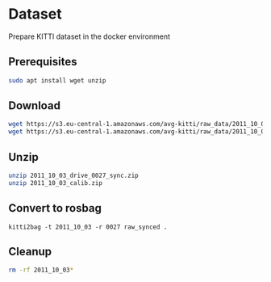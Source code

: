 # Dataset
Prepare KITTI dataset in the docker environment

## Prerequisites
```bash
sudo apt install wget unzip
```

## Download
```bash
wget https://s3.eu-central-1.amazonaws.com/avg-kitti/raw_data/2011_10_03_drive_0027/2011_10_03_drive_0027_sync.zip
wget https://s3.eu-central-1.amazonaws.com/avg-kitti/raw_data/2011_10_03_calib.zip
```

## Unzip
```bash
unzip 2011_10_03_drive_0027_sync.zip
unzip 2011_10_03_calib.zip
```

## Convert to rosbag
```
kitti2bag -t 2011_10_03 -r 0027 raw_synced .
```

## Cleanup
```bash
rm -rf 2011_10_03*
```